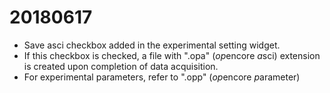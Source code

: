 # 20180617
- Save asci checkbox added in the experimental setting widget.
- If this checkbox is checked, a file with ".opa" (*op*encore *a*sci) extension is created upon completion of data acquisition.
- For experimental parameters, refer to ".opp" (*op*encore *p*arameter)
